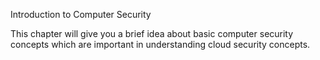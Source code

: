 Introduction to Computer Security

This chapter will give you a brief idea about basic computer security concepts which are important in understanding cloud security concepts.